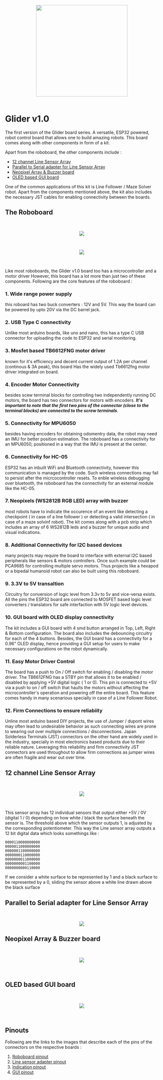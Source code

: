 
<div align="center"> 
    <img src="../../Image_assets/Glider_v1_0_kit.png", height=300> 
</div>

</br>

# Glider v1.0

The first version of the Glider board series. A versatile, ESP32 powered, robot control board that allows one to build amazing robots. This board comes along with other components in form of a kit.

Apart from the roboboard, the other components include :

* [12 channel Line Sensor Array](#12-channel-line-sensor-array)
* [Parallel to Serial adapter for Line Sensor Array](#parallel-to-serial-adapter-for-line-sensor-array)
* [Neopixel Array & Buzzer board](#neopixel-array--buzzer-board)
* [OLED based GUI board](#oled-based-gui-board)

One of the common applications of this kit is Line Follower / Maze Solver robot. Apart from the components mentioned above, the kit also includes the necessary JST cables for enabling connectivity between the boards.

## The Roboboard 

<br/>

<p align="center">
    <img src="../../Image_assets/Roboboard_Connector_Overview.png" style="max-height:700;"/>
</p>

<br/>

<p align="center">
    <img src="../../Image_assets/roboboard_desc_p2.png" style="max-height:700;"/>
</p>

<br/>

Like most roboboards, the Glider v1.0 board too has a microcontroller and a motor driver However, this board has a lot more than just two of these components. Following are the core features of the roboboard : 

### 1. Wide range power supply 

this roboard has two buck converters : 12V and 5V. This way the board can be powered by upto 20V via the DC barrel jack.

### 2. USB Type C connectivity 

Unlike most arduino boards, like uno and nano, this has a type C USB connector for uploading the code to ESP32 and serial monitoring.

### 3. Mosfet based TB6612FNG motor driver

known for it's efficiency and decent current output of 1.2A per channel (continous & 3A peak), this board Has the widely used Tb6612fng motor driver integrated on board.

### 4. Encoder Motor Connectivity 

besides scew terminal blocks for controlling two independently running DC motors, the board has two connectors for motors with encoders. ***It's important to note that the first two pins of the connector (close to the terminal blocks) are connected to the screw terminals***.

### 5. Connectivity for MPU6050 

besides having encoders for obtaining odomentry data, the robot may need an IMU for better position estimation. The roboboard has a connectivity for an MPU6050, positioned in a way that the IMU is present at the center.

### 6. Connectivity for HC-05

ESP32 has an inbuilt WiFi and Bluetooth connectivity, however this communication is managed by the code. Such wireless connections may fail to persist after the micrcocontroller resets. To enble wireless debugging over bluetooth, the roboboard has the connectivity for an external module like the HC-05.

### 7. Neopixels (WS2812B RGB LED) array with buzzer 

most robots have to indicate the occurence of an event like detecting a checkpoint ( in case of a line follower ) or detecting a valid intersection ( in case of a maze solvinf robot). The kit comes along with a pcb strip which includes an array of 6 WS2812B leds and a buzzer for unique audio and visual indications.

### 8. Additional Connectivity for I2C based devices  

many projects may require the board to interface with external I2C based peripherals like sensors & motors controllers. Once such example could be PCA9685 for controlling multiple servo motors. Thus projects like a hexapod or a bipedal humanoid robot can also be built using this roboboard.

### 9. 3.3V to 5V transaltion  

Circuitry for conversion of logic level from 3.3v to 5v and vice-versa exists. All the pins the ESP32 board are connected to MOSFET based logic level converters / translators for safe interfaction with 5V logic level devices.

### 10.  GUI board with OLED display connectivity 

The kit includes a GUI board with 4 smd button arranged in Top, Left, Right & Bottom configuration. The board also includes the debouncing circuitry for each of the 4 buttons. Besides, the GUI board has a connectivity for a 0.96" OLED display, hence providing a GUI setup for users to make necessary configurations on the robot dynamically.   

### 11. Easy Motor Driver Control  

The board has a push to On / Off switch for enabling / disabling the motor driver. The TB6612FNG has a STBY pin that allows it to be enabled / disabled by applying +5V digital logic ( 1 or 0). This pin is connected to +5V via a push to on / off switch that haults the motors without affecting the microcontroller's operation and powering off the entire board. This feature comes handy in many scenarious specially in case of a Line Follower Robot.  

### 12. Firm Connections to ensure reliabiity 

Unline most arduino based DIY projects, the use of Jumper / dupont wires may often lead to undesirable behavior as such connecting wires are prone to wearing out over multiple connections / disconnections. Japan Solderless Terminals (JST) connectors on the other hand are widely used in the industry, specially in most electronics based products due to their reliable nature. Leveraging this reliability and firm connectivity JST connectors are used throughout to allow firm connections as jumper wires are often fragile and wear out over time.


## 12 channel Line Sensor Array

<br/>

<p align="center">
    <img src="../../Image_assets/line_sensor_desc.png" style="max-height:700;" />
</p>

<br/>

This sensor array has 12 individual sensors that output either +5V / 0V (digital 1 / 0) depending on how white / black the surface beneath the sensor is. The threshold above which the sensor outputs 1, is adjusted by the corresponding potentiometer. This way the Line sensor array outputs a 12 bit digital data which looks somethings like : 

```
0000110000000000
0000011000000000
0000001100000000
0000000110000000
0000000011000000
0000000001100000
0000000000110000
```

If we consider a white surface to be represented by 1 and a black surface to be represented by a 0, sliding the sensor above a white line drawn above the black surface  

## Parallel to Serial adapter for Line Sensor Array

<br/>

<p align="center">
    <img src="../../Image_assets/adapter_board_desc.png" style="max-height:700;" />
</p>

## Neopixel Array & Buzzer board

<br/>

<p align="center">
    <img src="../../Image_assets/indication_board_desc.png" style="max-height:700;" />
</p>

<br/>

## OLED based GUI board

<br/>

<p align="center">
    <img src="../../Image_assets/gui_board_desc.png" style="max-height:700;" />
</p>

<br/>

## Pinouts 

Following are the links to the images that describe each of the pins of the connectors on the respective boards : 

1. [Roboboard pinout](/Image_assets/Roboboard_Connector_Overview.png)
2. [Line sensor adapter pinout](/Image_assets/adapter_pinout.png)
3. [Indication pinout](/Image_assets/indication_board_pinout.png)
4. [GUI pinout](/Image_assets/gui_board_pinout.png)
